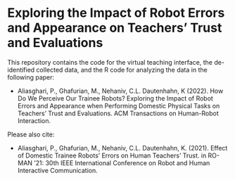# Exploring the Impact of Robot Errors and Appearance on Teachers’ Trust and Evaluations

This repository contains the code for the virtual teaching interface, the de-identified collected data, and the R code for analyzing the data in the following paper:

- Aliasghari, P., Ghafurian, M., Nehaniv, C.L. Dautenhahn, K (2022). How Do We Perceive Our Trainee Robots?
Exploring the Impact of Robot Errors and Appearance when Performing Domestic Physical Tasks on Teachers’
Trust and Evaluations. ACM Transactions on Human-Robot Interaction.

Please also cite:

- Aliasghari, P., Ghafurian, M., Nehaniv, C.L. Dautenhahn, K. (2021). Effect of Domestic Trainee Robots’
Errors on Human Teachers’ Trust. in RO-MAN ’21: 30th IEEE International Conference on Robot and Human
Interactive Communication.
